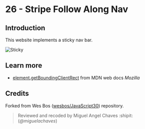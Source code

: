 # 26 - Stripe Follow Along Nav
## Introduction
This website implements a sticky nav bar.

![Sticky](https://res.cloudinary.com/saaec/image/upload/v1612554081/Sticky-menu_okbjra.png)

## Learn more
* [element.getBoundingClientRect](https://developer.mozilla.org/es/docs/Web/API/Element/getBoundingClientRect) from MDN web docs *Mozilla*


## Credits
Forked from Wes Bos ([wesbos/JavaScript30](https://github.com/wesbos/JavaScript30)) repository.
> Reviewed and recoded by Miguel Angel Chaves :shipit: (*@miguelachaves*)